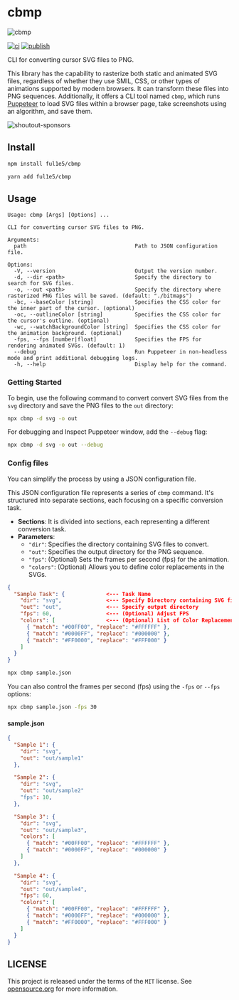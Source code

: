 # cbmp

![cbmp](https://github.com/ful1e5/cbmp/assets/24286590/3d699383-9c54-41f0-8786-e2817410c068)

[![ci](https://github.com/ful1e5/cbmp/actions/workflows/ci.yml/badge.svg)](https://github.com/ful1e5/cbmp/actions/workflows/ci.yml)
[![publish](https://github.com/ful1e5/cbmp/actions/workflows/publish.yml/badge.svg)](https://github.com/ful1e5/cbmp/actions/workflows/publish.yml)

CLI for converting cursor SVG files to PNG.

This library has the capability to rasterize both static and animated SVG files, regardless of whether they use SMIL, CSS, or other types of animations supported by modern browsers. It can transform these files into PNG sequences. Additionally, it offers a CLI tool named `cbmp`, which runs [Puppeteer](https://www.npmjs.com/package/puppeteer) to load SVG files within a browser page, take screenshots using an algorithm, and save them.

<!-- If you're interested, you can learn more about "sponsor-spotlight" on
 https://dev.to/ful1e5/lets-give-recognition-to-those-supporting-our-work-on-github-sponsors-b00 -->

![shoutout-sponsors](https://sponsor-spotlight.vercel.app/sponsor?login=ful1e5)

## Install

```bash
npm install ful1e5/cbmp
```

```bash
yarn add ful1e5/cbmp
```

## Usage

```
Usage: cbmp [Args] [Options] ...

CLI for converting cursor SVG files to PNG.

Arguments:
  path                                  Path to JSON configuration file.

Options:
  -V, --version                         Output the version number.
  -d, --dir <path>                      Specify the directory to search for SVG files.
  -o, --out <path>                      Specify the directory where rasterized PNG files will be saved. (default: "./bitmaps")
  -bc, --baseColor [string]             Specifies the CSS color for the inner part of the cursor. (optional)
  -oc, --outlineColor [string]          Specifies the CSS color for the cursor's outline. (optional)
  -wc, --watchBackgroundColor [string]  Specifies the CSS color for the animation background. (optional)
  -fps, --fps [number|float]            Specifies the FPS for rendering animated SVGs. (default: 1)
  --debug                               Run Puppeteer in non-headless mode and print additional debugging logs.
  -h, --help                            Display help for the command.
```

### Getting Started

To begin, use the following command to convert convert SVG files from the `svg` directory and save the PNG files to the `out` directory:

```bash
npx cbmp -d svg -o out
```

For debugging and Inspect Puppeteer window, add the `--debug` flag:

```bash
npx cbmp -d svg -o out --debug
```

### Config files

You can simplify the process by using a JSON configuration file.

This JSON configuration file represents a series of `cbmp` command. It's structured into separate sections, each focusing on a specific conversion task.

- **Sections**: It is divided into sections, each representing a different conversion task.
- **Parameters**:
  - `"dir"`: Specifies the directory containing SVG files to convert.
  - `"out"`: Specifies the output directory for the PNG sequence.
  - `"fps"`: (Optional) Sets the frames per second (fps) for the animation.
  - `"colors"`: (Optional) Allows you to define color replacements in the SVGs.

```json
{
  "Sample Task": {             <--- Task Name
    "dir": "svg",              <--- Specify Directory containing SVG files
    "out": "out",              <--- Specify output directory
    "fps": 60,                 <--- (Optional) Adjust FPS
    "colors": [                <--- (Optional) List of Color Replacements
      { "match": "#00FF00", "replace": "#FFFFFF" },
      { "match": "#0000FF", "replace": "#000000" },
      { "match": "#FF0000", "replace": "#FFF000" }
    ]
  }
}
```

```bash
npx cbmp sample.json
```

You can also control the frames per second (fps) using the `-fps` or `--fps` options:

```bash
npx cbmp sample.json -fps 30
```

#### sample.json

```json
{
  "Sample 1": {
    "dir": "svg",
    "out": "out/sample1"
  },

  "Sample 2": {
    "dir": "svg",
    "out": "out/sample2"
    "fps": 10,
  },

  "Sample 3": {
    "dir": "svg",
    "out": "out/sample3",
    "colors": [
      { "match": "#00FF00", "replace": "#FFFFFF" },
      { "match": "#0000FF", "replace": "#000000" }
    ]
  },

  "Sample 4": {
    "dir": "svg",
    "out": "out/sample4",
    "fps": 60,
    "colors": [
      { "match": "#00FF00", "replace": "#FFFFFF" },
      { "match": "#0000FF", "replace": "#000000" },
      { "match": "#FF0000", "replace": "#FFF000" }
    ]
  }
}
```

## LICENSE

This project is released under the terms of the `MIT` license.
See [opensource.org](https://opensource.org/licenses/MIT) for more information.
